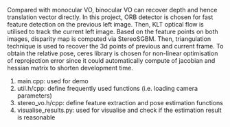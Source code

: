 Compared with monocular VO, binocular VO can recover depth and hence translation vector directly. In this project, ORB detector is chosen for fast feature detection on the previous left image. Then, KLT optical flow is utilised to track the current left image. Based on the feature points on both images, disparity map is computed via StereoSGBM. Then, triangulation technique is used to recover the 3d points of previous and current frame. To obtain the relative pose, ceres library is chosen for non-linear optimisation of reprojection error since it could automatically compute of jacobian and hessian matrix to shorten development time.

1. main.cpp: used for demo
2. util.h/cpp: define frequently used functions (i.e. loading camera parameters)
3. stereo_vo.h/cpp: define feature extraction and pose estimation functions
4. visualise_results.py: used for visualise and check if the estimation result is reasonable
